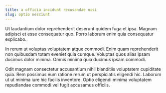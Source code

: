 ```yaml
---
title: a officia incidunt recusandae nisi
slug: optio nesciunt
---
```


Ut laudantium dolor reprehenderit deserunt quidem fuga et ipsa. Magnam adipisci et esse consequatur quo. Porro laborum enim quia consequatur explicabo.

In rerum ut voluptas voluptatem atque commodi. Enim quam reprehenderit non quibusdam totam eveniet quia cumque. Voluptas quos alias ipsam ducimus dolor minima. Omnis minima quia ducimus ipsam commodi.

Odit magnam consectetur accusantium nihil blanditiis voluptatem cupiditate quia. Rem possimus eum ratione rerum ut perspiciatis eligendi hic. Laborum ut ut minima iure hic facilis inventore. Optio eligendi minima voluptatem repudiandae commodi vel fugit accusamus officiis.
